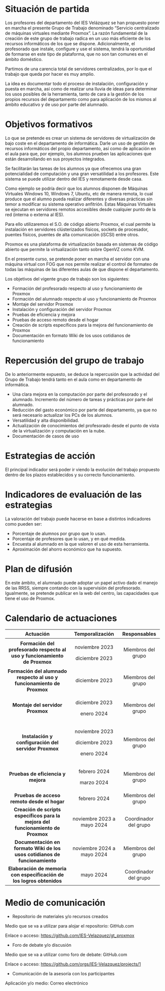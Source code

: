 ﻿# Situación de partida

Los profesores del departamento del IES Velázquez se han propuesto poner en marcha el presente Grupo de Trabajo denominado “Servicio centralizado de máquinas virtuales mediante Proxmox”. La razón fundamental de la creación de este grupo de trabajo radica en un uso más eficiente de los recursos informáticos de los que se dispone. Adicionalmente, el profesorado que instale, configure y use el sistema, tendrá la oportunidad de formarse en este tipo de plataforma, que no son tan comunes en el ámbito doméstico.

Partimos de una carencia total de servidores centralizados, por lo que el trabajo que queda por hacer es muy amplio.

La idea es documentar todo el proceso de instalación, configuración y puesta en marcha, así como de realizar una lluvia de ideas para determinar los usos posibles de la herramienta, tanto de cara a la gestión de los propios recursos del departamento como para aplicación de los mismos al ámbito educativo y de uso por parte del alumnado.

# Objetivos formativos

Lo que se pretende es crear un sistema de servidores de virtualización de bajo coste en el departamento de informática. Darle un uso de gestión de recursos informáticos del propio departamento, así como de aplicación en el aula para que, por ejemplo, los alumnos prueben las aplicaciones que están desarrollando en sus proyectos integrados.

Se facilitarán las tareas de los alumnos ya que ofrecemos una gran potencialidad de computación y una gran versatilidad a los profesores. Este sistema se puede utilizar dentro del IES y remotamente desde casa.

Como ejemplo se podría decir que los alumnos disponen de Máquinas Virtuales Windows 10, Windows 7, Ubuntu, etc de manera remota, lo cual produce que el alumno pueda realizar diferentes y diversas prácticas sin temor a modificar su sistema operativo anfitrión. Estas Máquinas Virtuales se ejecutan en servidores remotos accesibles desde cualquier punto de la red (interna o externa al IES).

Para ello utilizaremos el S.O. de código abierto Proxmox, el cual permite la instalación en servidores clústerizados físicos, sockets de procesador, puentes físicos, puentes de alta comunicación (iSCSI) entre otros.

Proxmox es una plataforma de virtualización basada en sistemas de código abierto que permite la virtualización tanto sobre OpenVZ como KVM.

En el presente curso, se pretende poner en marcha el servidor con una máquina virtual con FOG que nos permite realizar el control de formateo de todas las máquinas de las diferentes aulas de que dispone el departamento.

Los objetivos del vigente grupo de trabajo son los siguientes:

- Formación del profesorado respecto al uso y funcionamiento de Proxmox
- Formación del alumnado respecto al uso y funcionamiento de Proxmox
- Montaje del servidor Proxmox
- Instalación y configuración del servidor Proxmox
- Pruebas de eficiencia y mejora
- Pruebas de acceso remoto desde el hogar
- Creación de scripts específicos para la mejora del funcionamiento de Proxmox
- Documentación en formato Wiki de los usos cotidianos de funcionamiento

# Repercusión del grupo de trabajo

De lo anteriormente expuesto, se deduce la repercusión que la actividad del Grupo de Trabajo tendrá tanto en el aula como en departamento de informática.

- Una clara mejora en la computación por parte del profesorado y el alumnado. Incremento del número de tareas y prácticas por parte del alumnado.
- Reducción del gasto económico por parte del departamento, ya que no será necesario actualizar los PCs de los alumnos.
- Versatilidad y alta disponibilidad.
- Actualización de conocimientos del profesorado desde el punto de vista de la virtualización y computación en la nube.
- Documentación de casos de uso

# Estrategias de acción

El principal indicador será poder ir viendo la evolución del trabajo propuesto dentro de los plazos establecidos y su correcto funcionamiento.

# Indicadores de evaluación de las estrategias

La valoración del trabajo puede hacerse en base a distintos indicadores como pueden ser:

- Porcentaje de alumnos por grupo que lo usan.
- Porcentaje de profesores que lo usan, y en qué medida.
- Encuesta al alumnado en la que valoren el uso de esta herramienta.
- Aproximación del ahorro económico que ha supuesto.

# Plan de difusión

En este ámbito, el alumnado puede adoptar un papel activo dado el manejo de las RRSS, siempre contando con la supervisión del profesorado. Igualmente, se pretende publicar en la web del centro, las capacidades que tiene el uso de Proxmox.

# Calendario de actuaciones

|                                  **Actuación**                                   |                     **Temporalización**                     |   **Responsables**    |
| :------------------------------------------------------------------------------: | :---------------------------------------------------------: | :-------------------: |
|    **Formación del profesorado respecto al uso y funcionamiento de Proxmox**     |         <p>noviembre 2023</p><p>diciembre 2023</p>          |  Miembros del grupo   |
|      **Formación del alumnado respecto al uso y funcionamiento de Proxmox**      |                       diciembre 2023                        |  Miembros del grupo   |
|                         **Montaje del servidor Proxmox**                         |           <p>diciembre 2023</p><p>enero 2024</p>            |  Miembros del grupo   |
|               **Instalación y configuración del servidor Proxmox**               | <p>noviembre 2023</p><p>diciembre 2023</p><p>enero 2024</p> |  Miembros del grupo   |
|                        **Pruebas de eficiencia y mejora**                        |            <p>febrero 2024</p><p>marzo 2024</p>             |  Miembros del grupo   |
|                   **Pruebas de acceso remoto desde el hogar**                    |                        febrero 2024                         |  Miembros del grupo   |
| **Creación de scripts específicos para la mejora del funcionamiento de Proxmox** |                 noviembre 2023 a mayo 2024                  | Coordinador del grupo |
|    **Documentación en formato Wiki de los usos cotidianos de funcionamiento**    |                 noviembre 2024 a mayo 2024                  |  Miembros del grupo   |
|      **Elaboración de memoria con especificación de los logros obtenidos**       |                          mayo 2024                          | Coordinador del grupo |

# Medio de comunicación

- Repositorio de materiales y/o recursos creados

Medio que se va a utilizar para alojar el repositorio: GitHub.com

Enlace o acceso: https://github.com/IES-Velazquez/gt_proxmox

- Foro de debate y/o discusión

Medio que se va a utilizar como foro de debate: GitHub.com

Enlace o acceso: https://github.com/orgs/IES-Velazquez/projects/1

- Comunicación de la asesoría con los participantes

Aplicación y/o medio: Correo electrónico
